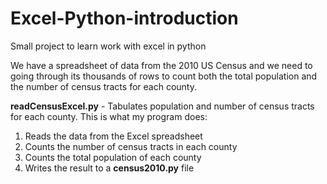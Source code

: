 # Excel-Python-introduction
Small project to learn work with excel in python

We have a spreadsheet of data from the 2010 US Census and we need to going through its thousands of rows to count both the total population and the number of census tracts for each county.

**readCensusExcel.py** - Tabulates population and number of census tracts for each county.
This is what my program does:
  1. Reads the data from the Excel spreadsheet
  2. Counts the number of census tracts in each county
  3. Counts the total population of each county
  4. Writes the result to a **census2010.py** file
